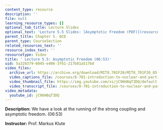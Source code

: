 ```yaml
---
content_type: resource
description: ''
file: null
learning_resource_types: []
optional_tab_title: Lecture Slides
optional_text: 'Lecture 5.5 Slides: [Asymptotic Freedom (PDF)](resources/mit8_701f20_lec5-5)'
parent_title: Chapter 5. QCD
parent_type: CourseSection
related_resources_text: ''
resource_index_text: ''
resourcetype: Video
title: ' Lecture 5.5: Asymptotic Freedom (06:53)'
uid: 5a328379-6045-e406-3f61-217b81a517bd
video_files:
  archive_url: https://archive.org/download/MIT8.701F20/MIT8_701F20_05-05_alphas_300k.mp4
  video_captions_file: /courses/8-701-introduction-to-nuclear-and-particle-physics-fall-2020/a8ec95d907975ceba905bafb71088d09_jC96H8qT3DQ.vtt
  video_thumbnail_file: https://img.youtube.com/vi/jC96H8qT3DQ/default.jpg
  video_transcript_file: /courses/8-701-introduction-to-nuclear-and-particle-physics-fall-2020/01d68c3696027c2d6090f2d49e6673b5_jC96H8qT3DQ.pdf
video_metadata:
  youtube_id: jC96H8qT3DQ
---
```


**Description:** We have a look at the running of the strong coupling and asymptotic freedom. (06:53)

**Instructor:** Prof. Markus Klute
